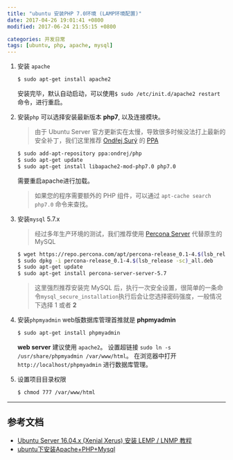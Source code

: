 ```yaml
---
title: "ubuntu 安装PHP 7.0环境 (LAMP环境配置)"
date: 2017-04-26 19:01:41 +0800
modified: 2017-06-24 21:55:15 +0800

categories: 开发日常
tags: [ubuntu, php, apache, mysql]
---
```


1. 安装 `apache`
    ```bash
    $ sudo apt-get install apache2
    ```
    安装完毕，默认自动启动，可以使用`$ sudo /etc/init.d/apache2 restart`命令，进行重启。

1. 安装`php`
    可以选择安装最新版本 **php7**, 以及连接模块。
    >由于 Ubuntu Server 官方更新实在太慢，导致很多时候没法打上最新的安全补丁，我们这里推荐 [Ondřej Surý](https://deb.sury.org/) 的 [PPA](https://launchpad.net/~ondrej/+archive/ubuntu/php)

    ```bash
    $ sudo add-apt-repository ppa:ondrej/php
    $ sudo apt-get update
    $ sudo apt-get install libapache2-mod-php7.0 php7.0
    ```
    需要重启apache进行加载。
    >如果您的程序需要额外的 PHP 组件，可以通过 `apt-cache search php7.0` 命令来查找。

1. 安装`mysql` 5.7.x
    >经过多年生产环境的测试，我们推荐使用 [Percona Server](https://www.percona.com/software/mysql-database/percona-server) 代替原生的 MySQL

    ```bash
    $ wget https://repo.percona.com/apt/percona-release_0.1-4.$(lsb_release -sc)_all.deb
    $ sudo dpkg -i percona-release_0.1-4.$(lsb_release -sc)_all.deb
    $ sudo apt-get update
    $ sudo apt-get install percona-server-server-5.7
    ```
    >这里强烈推荐安装完 MySQL 后，执行一次安全设置，很简单的一条命令`mysql_secure_installation`执行后会让您选择密码强度，一般情况下选择 1 或者 **2**

1. 安装`phpmyadmin`
    web版数据库管理首推就是 **phpmyadmin**
    ```bash
    $ sudo apt-get install phpmyadmin
    ```
    **web server** 建议使用 `apache2`。
    设置超链接 `sudo ln -s /usr/share/phpmyadmin /var/www/html`。
    在浏览器中打开`http://localhost/phpmyadmin` 进行数据库管理。

1. 设置项目目录权限
    ```bash
    $ chmod 777 /var/www/html
    ```

---
## 参考文档
- [Ubuntu Server 16.04.x (Xenial Xerus) 安装 LEMP / LNMP 教程](https://segmentfault.com/a/1190000009330496)
- [ubuntu下安装Apache+PHP+Mysql](http://www.cnblogs.com/lynch_world/archive/2012/01/06/2314717.html)

